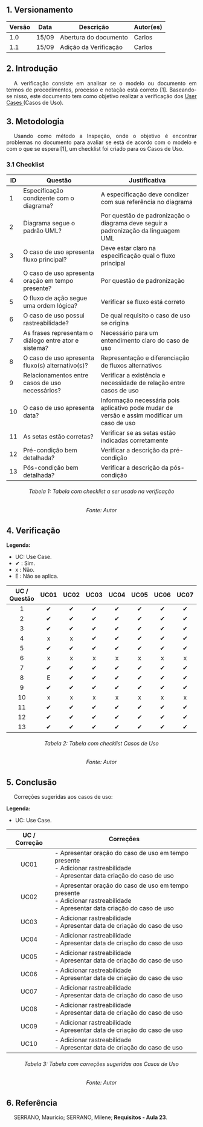 ## 1. Versionamento

| Versão | Data  | Descrição             | Autor(es)       |
| ------ | ----- | --------------------- | --------------- |
| 1.0    | 15/09 | Abertura do documento | Carlos |
| 1.1    | 15/09 | Adição da Verificação | Carlos |

## 2. Introdução

<p style="text-align: justify; text-indent: 20px">
A verificação consiste em analisar se o modelo ou documento em termos de procedimentos, processo e notação está correto [1]. Baseando-se nisso, este documento tem como objetivo realizar a verificação dos <a href="../../../modelagem/use_case">  User Cases </a>(Casos de Uso).
</p>

## 3. Metodologia

<p style="text-align: justify; text-indent: 20px">
Usando como método a Inspeção, onde o objetivo é encontrar problemas no documento para avaliar se está de acordo com o modelo e com o que se espera [1], um checklist foi criado para os Casos de Uso.
</p>

### 3.1 Checklist

| ID | Questão | Justificativa |
|----|---------|---------------|
| 1  | Especificação condizente com o diagrama? | A especificação deve condizer com sua referência no diagrama |
| 2  | Diagrama segue o padrão UML? | Por questão de padronização o diagrama deve seguir a padronização da linguagem UML |
| 3  | O caso de uso apresenta fluxo principal? | Deve estar claro na especificação qual o fluxo principal |
| 4  | O caso de uso apresenta oração em tempo presente? | Por questão de padronização |
| 5  | O fluxo de ação segue uma ordem lógica? | Verificar se fluxo está correto |
| 6  | O caso de uso possui rastreabilidade? | De qual requisito o caso de uso se origina |
| 7  | As frases representam o diálogo entre ator e sistema? | Necessário para um entendimento claro do caso de uso |
| 8  | O caso de uso apresenta fluxo(s) alternativo(s)? | Representação e diferenciação de fluxos alternativos|
| 9  | Relacionamentos entre casos de uso necessários? | Verificar a existência e necessidade de relação entre casos de uso |
| 10 | O caso de uso apresenta data? | Informação necessária pois aplicativo pode mudar de versão e assim modificar um caso de uso |
| 11 | As setas estão corretas? | Verificar se as setas estão indicadas corretamente |
| 12 | Pré-condição bem detalhada? | Verificar a descrição da pré-condição |
| 13 | Pós-condição bem detalhada? | Verificar a descrição da pós-condição |

<h6 align = "center">Tabela 1: Tabela com checklist a ser usado na verificação </h6>
<h6 align = "center">Fonte: Autor</h6>

## 4. Verificação

<b>Legenda:</b>

- UC: Use Case.
- ✔ : Sim.
- x : Não.
- E : Não se aplica.

| UC / Questão | UC01 | UC02 | UC03 | UC04 | UC05 | UC06 | UC07 | UC08 | UC09 | UC10 |
|:------------:|:------:|:------:|:------:|:------:|:------:|:------:|:------:|:------:|:------:|:------:|
| 1 | ✔ | ✔ | ✔ | ✔ | ✔ | ✔ | ✔ | ✔ | ✔ | ✔ |
| 2 | ✔ | ✔ | ✔ | ✔ | ✔ | ✔ | ✔ | ✔ | ✔ | ✔ |
| 3 | ✔ | ✔ | ✔ | ✔ | ✔ | ✔ | ✔ | ✔ | ✔ | ✔ | 
| 4 | x | x | ✔ | ✔ | ✔ | ✔ | ✔ | ✔ | ✔ | ✔ |
| 5 | ✔ | ✔ | ✔ | ✔ | ✔ | ✔ | ✔ | ✔ | ✔ | ✔ | 
| 6 | x | x | x | x | x | x | x | x | x | x |
| 7 | ✔ | ✔ | ✔ | ✔ | ✔ | ✔ | ✔ | ✔ | ✔ | ✔ | 
| 8 | E | ✔ | ✔ | ✔ | ✔ | ✔ | ✔ | ✔ | ✔ | E |
| 9 | ✔ | ✔ | ✔ | ✔ | ✔ | ✔ | ✔ | ✔ | ✔ | ✔ | 
| 10| x | x | x | x | x | x | x | x | x | x |
| 11| ✔ | ✔ | ✔ | ✔ | ✔ | ✔ | ✔ | ✔ | ✔ | ✔ |
| 12| ✔ | ✔ | ✔ | ✔ | ✔ | ✔ | ✔ | ✔ | ✔ | ✔ |
| 13| ✔ | ✔ | ✔ | ✔ | ✔ | ✔ | ✔ | ✔ | ✔ | ✔ |

<h6 align = "center">Tabela 2: Tabela com checklist Casos de Uso </h6>
<h6 align = "center">Fonte: Autor</h6>

## 5. Conclusão

<p style="text-align: justify; text-indent: 20px">
Correções sugeridas aos casos de uso:
</p>

<b>Legenda:</b>

- UC: Use Case.

<center>

| UC / Correção | Correções |
|:-------------:|----------|
| UC01 | - Apresentar oração do caso de uso em tempo presente <br/> - Adicionar rastreabilidade <br/> - Apresentar data criação do caso de uso |
| UC02 | - Apresentar oração do caso de uso em tempo presente <br/> - Adicionar rastreabilidade <br/> - Apresentar data criação do caso de uso |
| UC03 | - Adicionar rastreabilidade <br/> - Apresentar data de criação do caso de uso |
| UC04 | - Adicionar rastreabilidade <br/> - Apresentar data de criação do caso de uso |
| UC05 | - Adicionar rastreabilidade <br/> - Apresentar data de criação do caso de uso |
| UC06 | - Adicionar rastreabilidade <br/> - Apresentar data de criação do caso de uso |
| UC07 | - Adicionar rastreabilidade <br/> - Apresentar data de criação do caso de uso |
| UC08 | - Adicionar rastreabilidade <br/> - Apresentar data de criação do caso de uso |
| UC09 | - Adicionar rastreabilidade <br/> - Apresentar data de criação do caso de uso |
| UC10 | - Adicionar rastreabilidade <br/> - Apresentar data de criação do caso de uso |

</center>

<h6 align = "center">Tabela 3: Tabela com correções sugeridas aos Casos de Uso </h6>
<h6 align = "center">Fonte: Autor</h6>

## 6. Referência

<p style="text-align: justify; text-indent: 20px">SERRANO, Maurício; SERRANO, Milene; <b>Requisitos - Aula 23</b>. </p>
